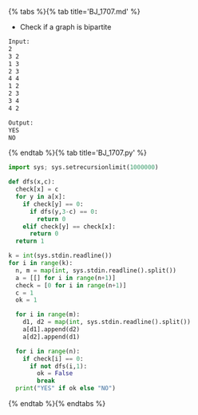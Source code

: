 {% tabs %}{% tab title='BJ_1707.md' %}

* Check if a graph is bipartite

```txt
Input:
2
3 2
1 3
2 3
4 4
1 2
2 3
3 4
4 2

Output:
YES
NO
```

{% endtab %}{% tab title='BJ_1707.py' %}

```py
import sys; sys.setrecursionlimit(1000000)

def dfs(x,c):
  check[x] = c
  for y in a[x]:
    if check[y] == 0:
      if dfs(y,3-c) == 0:
        return 0
    elif check[y] == check[x]:
      return 0
  return 1

k = int(sys.stdin.readline())
for i in range(k):
  n, m = map(int, sys.stdin.readline().split())
  a = [[] for i in range(n+1)]
  check = [0 for i in range(n+1)]
  c = 1
  ok = 1

  for i in range(m):
    d1, d2 = map(int, sys.stdin.readline().split())
    a[d1].append(d2)
    a[d2].append(d1)

  for i in range(n):
    if check[i] == 0:
      if not dfs(i,1):
        ok = False
        break
  print("YES" if ok else "NO")
```

{% endtab %}{% endtabs %}
